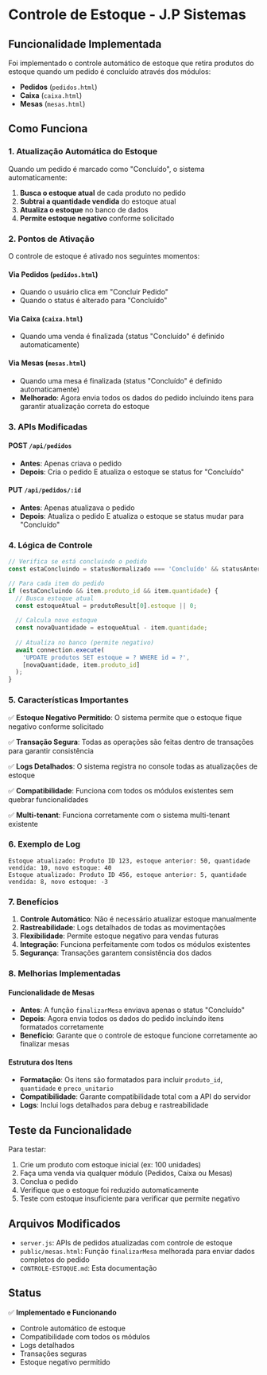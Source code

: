 # Controle de Estoque - J.P Sistemas

## Funcionalidade Implementada

Foi implementado o controle automático de estoque que retira produtos do estoque quando um pedido é concluído através dos módulos:

- **Pedidos** (`pedidos.html`)
- **Caixa** (`caixa.html`) 
- **Mesas** (`mesas.html`)

## Como Funciona

### 1. Atualização Automática do Estoque

Quando um pedido é marcado como "Concluído", o sistema automaticamente:

1. **Busca o estoque atual** de cada produto no pedido
2. **Subtrai a quantidade vendida** do estoque atual
3. **Atualiza o estoque** no banco de dados
4. **Permite estoque negativo** conforme solicitado

### 2. Pontos de Ativação

O controle de estoque é ativado nos seguintes momentos:

#### Via Pedidos (`pedidos.html`)
- Quando o usuário clica em "Concluir Pedido"
- Quando o status é alterado para "Concluído"

#### Via Caixa (`caixa.html`)
- Quando uma venda é finalizada (status "Concluído" é definido automaticamente)

#### Via Mesas (`mesas.html`)
- Quando uma mesa é finalizada (status "Concluído" é definido automaticamente)
- **Melhorado**: Agora envia todos os dados do pedido incluindo itens para garantir atualização correta do estoque

### 3. APIs Modificadas

#### POST `/api/pedidos`
- **Antes**: Apenas criava o pedido
- **Depois**: Cria o pedido E atualiza o estoque se status for "Concluído"

#### PUT `/api/pedidos/:id`
- **Antes**: Apenas atualizava o pedido
- **Depois**: Atualiza o pedido E atualiza o estoque se status mudar para "Concluído"

### 4. Lógica de Controle

```javascript
// Verifica se está concluindo o pedido
const estaConcluindo = statusNormalizado === 'Concluído' && statusAnterior !== 'Concluído';

// Para cada item do pedido
if (estaConcluindo && item.produto_id && item.quantidade) {
  // Busca estoque atual
  const estoqueAtual = produtoResult[0].estoque || 0;
  
  // Calcula novo estoque
  const novaQuantidade = estoqueAtual - item.quantidade;
  
  // Atualiza no banco (permite negativo)
  await connection.execute(
    'UPDATE produtos SET estoque = ? WHERE id = ?',
    [novaQuantidade, item.produto_id]
  );
}
```

### 5. Características Importantes

✅ **Estoque Negativo Permitido**: O sistema permite que o estoque fique negativo conforme solicitado

✅ **Transação Segura**: Todas as operações são feitas dentro de transações para garantir consistência

✅ **Logs Detalhados**: O sistema registra no console todas as atualizações de estoque

✅ **Compatibilidade**: Funciona com todos os módulos existentes sem quebrar funcionalidades

✅ **Multi-tenant**: Funciona corretamente com o sistema multi-tenant existente

### 6. Exemplo de Log

```
Estoque atualizado: Produto ID 123, estoque anterior: 50, quantidade vendida: 10, novo estoque: 40
Estoque atualizado: Produto ID 456, estoque anterior: 5, quantidade vendida: 8, novo estoque: -3
```

### 7. Benefícios

1. **Controle Automático**: Não é necessário atualizar estoque manualmente
2. **Rastreabilidade**: Logs detalhados de todas as movimentações
3. **Flexibilidade**: Permite estoque negativo para vendas futuras
4. **Integração**: Funciona perfeitamente com todos os módulos existentes
5. **Segurança**: Transações garantem consistência dos dados

### 8. Melhorias Implementadas

#### Funcionalidade de Mesas
- **Antes**: A função `finalizarMesa` enviava apenas o status "Concluído"
- **Depois**: Agora envia todos os dados do pedido incluindo itens formatados corretamente
- **Benefício**: Garante que o controle de estoque funcione corretamente ao finalizar mesas

#### Estrutura dos Itens
- **Formatação**: Os itens são formatados para incluir `produto_id`, `quantidade` e `preco_unitario`
- **Compatibilidade**: Garante compatibilidade total com a API do servidor
- **Logs**: Inclui logs detalhados para debug e rastreabilidade

## Teste da Funcionalidade

Para testar:

1. Crie um produto com estoque inicial (ex: 100 unidades)
2. Faça uma venda via qualquer módulo (Pedidos, Caixa ou Mesas)
3. Conclua o pedido
4. Verifique que o estoque foi reduzido automaticamente
5. Teste com estoque insuficiente para verificar que permite negativo

## Arquivos Modificados

- `server.js`: APIs de pedidos atualizadas com controle de estoque
- `public/mesas.html`: Função `finalizarMesa` melhorada para enviar dados completos do pedido
- `CONTROLE-ESTOQUE.md`: Esta documentação

## Status

✅ **Implementado e Funcionando**
- Controle automático de estoque
- Compatibilidade com todos os módulos
- Logs detalhados
- Transações seguras
- Estoque negativo permitido 